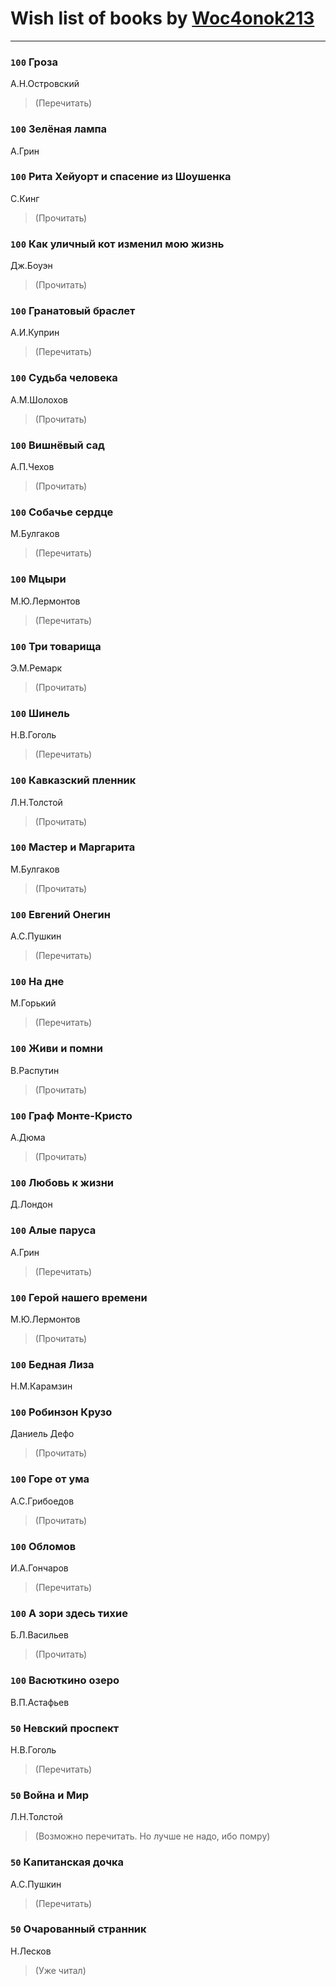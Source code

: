 # Wish list of books by [Woc4onok213](https://plus.google.com/u/0/103474005216004236389/)
---

### `100` Гроза
А.Н.Островский
> (Перечитать)

### `100` Зелёная лампа
А.Грин

### `100` Рита Хейуорт и спасение из Шоушенка
С.Кинг
> (Прочитать)

### `100` Как уличный кот изменил мою жизнь
Дж.Боуэн
> (Прочитать)

### `100` Гранатовый браслет
А.И.Куприн
> (Перечитать)

### `100` Судьба человека
А.М.Шолохов
> (Прочитать)

### `100` Вишнёвый сад
А.П.Чехов
> (Прочитать)

### `100` Собачье сердце
М.Булгаков
> (Перечитать)

### `100` Мцыри
М.Ю.Лермонтов
> (Перечитать)

### `100` Три товарища
Э.М.Ремарк
> (Прочитать)

### `100` Шинель
Н.В.Гоголь
> (Перечитать)

### `100` Кавказский пленник
Л.Н.Толстой
> (Прочитать)

### `100` Мастер и Маргарита
М.Булгаков
> (Прочитать)

### `100` Евгений Онегин
А.С.Пушкин
> (Перечитать)

### `100` На дне
М.Горький
> (Перечитать)

### `100` Живи и помни
В.Распутин
> (Прочитать)

### `100` Граф Монте-Кристо
А.Дюма
> (Прочитать)

### `100` Любовь к жизни
Д.Лондон

### `100` Алые паруса
А.Грин
> (Перечитать)

### `100` Герой нашего времени
М.Ю.Лермонтов
> (Прочитать)

### `100` Бедная Лиза
Н.М.Карамзин

### `100` Робинзон Крузо
Даниель Дефо
> (Прочитать)

### `100` Горе от ума
А.С.Грибоедов
> (Прочитать)

### `100` Обломов
И.А.Гончаров
> (Перечитать)

### `100` А зори здесь тихие
Б.Л.Васильев
> (Прочитать)

### `100` Васюткино озеро
В.П.Астафьев

### `50` Невский проспект
Н.В.Гоголь
> (Перечитать)

### `50` Война и Мир
Л.Н.Толстой
> (Возможно перечитать. Но лучше не надо, ибо помру)

### `50` Капитанская дочка
А.С.Пушкин
> (Перечитать)

### `50` Очарованный странник
Н.Лесков
> (Уже читал)

